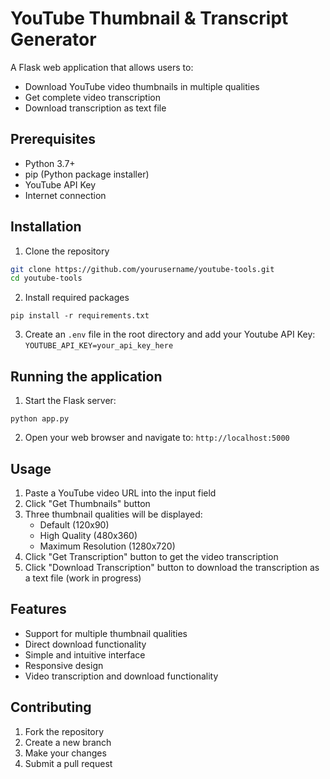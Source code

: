 # YouTube Thumbnail & Transcript Generator

A Flask web application that allows users to:
- Download YouTube video thumbnails in multiple qualities
- Get complete video transcription
- Download transcription as text file

## Prerequisites
- Python 3.7+
- pip (Python package installer)
- YouTube API Key
- Internet connection

## Installation

1. Clone the repository
```bash
git clone https://github.com/yourusername/youtube-tools.git
cd youtube-tools
```
2. Install required packages
```
pip install -r requirements.txt
```

3. Create an `.env` file in the root directory and add your Youtube API Key:
`YOUTUBE_API_KEY=your_api_key_here`

## Running the application

1. Start the Flask server: 
```
python app.py
```
2. Open your web browser and navigate to:
`http://localhost:5000`

## Usage

1. Paste a YouTube video URL into the input field
2. Click "Get Thumbnails" button
3. Three thumbnail qualities will be displayed:
    - Default (120x90)
    - High Quality (480x360)
    - Maximum Resolution (1280x720)
4. Click "Get Transcription" button to get the video transcription
5. Click "Download Transcription" button to download the transcription as a text file (work in progress)

## Features
- Support for multiple thumbnail qualities
- Direct download functionality
- Simple and intuitive interface
- Responsive design
- Video transcription and download functionality

## Contributing

1. Fork the repository
2. Create a new branch
3. Make your changes
4. Submit a pull request
